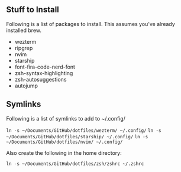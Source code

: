## Stuff to Install
Following is a list of packages to install. This assumes you’ve already installed brew.

- wezterm
- ripgrep
- nvim
- starship
- font-fira-code-nerd-font
- zsh-syntax-highlighting
- zsh-autosuggestions
- autojump

## Symlinks
Following is a list of symlinks to add to ~/.config/

`ln -s ~/Documents/GitHub/dotfiles/wezterm/ ~/.config/`
`ln -s ~/Documents/GitHub/dotfiles/starship/ ~/.config/`
`ln -s ~/Documents/GitHub/dotfiles/nvim/ ~/.config/`

Also create the following in the home directory:

`ln -s ~/Documents/GitHub/dotfiles/zsh/zshrc ~/.zshrc`

